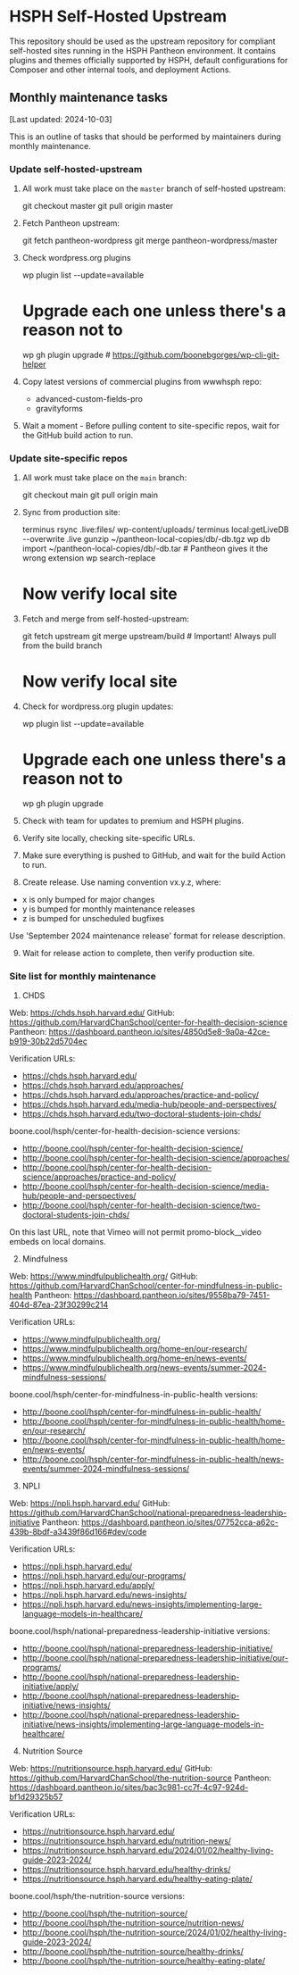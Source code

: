 # HSPH Self-Hosted Upstream

This repository should be used as the upstream repository for compliant self-hosted sites running in the HSPH Pantheon environment. It contains plugins and themes officially supported by HSPH, default configurations for Composer and other internal tools, and deployment Actions.

## Monthly maintenance tasks

[Last updated: 2024-10-03]

This is an outline of tasks that should be performed by maintainers during monthly maintenance.

### Update self-hosted-upstream

1. All work must take place on the `master` branch of self-hosted upstream:

    git checkout master
    git pull origin master

2. Fetch Pantheon upstream:

    git fetch pantheon-wordpress
    git merge pantheon-wordpress/master

3. Check wordpress.org plugins

    wp plugin list --update=available
    # Upgrade each one unless there's a reason not to
    wp gh plugin upgrade <plugin> # https://github.com/boonebgorges/wp-cli-git-helper

4. Copy latest versions of commercial plugins from wwwhsph repo:

    - advanced-custom-fields-pro
    - gravityforms

5. Wait a moment - Before pulling content to site-specific repos, wait for the GitHub build action to run.

### Update site-specific repos

1. All work must take place on the `main` branch:

    git checkout main
    git pull origin main

2. Sync from production site:

    terminus rsync <site>.live:files/ wp-content/uploads/
    terminus local:getLiveDB --overwrite <site>.live
    gunzip ~/pantheon-local-copies/db/<site>-db.tgz
    wp db import ~/pantheon-local-copies/db/<site>-db.tar # Pantheon gives it the wrong extension
    wp search-replace <production-url> <local-url>
    # Now verify local site

3. Fetch and merge from self-hosted-upstream:

    git fetch upstream
    git merge upstream/build # Important! Always pull from the build branch
    # Now verify local site

4. Check for wordpress.org plugin updates:

    wp plugin list --update=available
    # Upgrade each one unless there's a reason not to
    wp gh plugin upgrade <plugin>

5. Check with team for updates to premium and HSPH plugins.

6. Verify site locally, checking site-specific URLs.

7. Make sure everything is pushed to GitHub, and wait for the build Action to run.

8. Create release. Use naming convention vx.y.z, where:
  - x is only bumped for major changes
  - y is bumped for monthly maintenance releases
  - z is bumped for unscheduled bugfixes

  Use 'September 2024 maintenance release' format for release description.

9. Wait for release action to complete, then verify production site.

### Site list for monthly maintenance

1. CHDS

Web: https://chds.hsph.harvard.edu/
GitHub: https://github.com/HarvardChanSchool/center-for-health-decision-science
Pantheon: https://dashboard.pantheon.io/sites/4850d5e8-9a0a-42ce-b919-30b22d5704ec

Verification URLs:
- https://chds.hsph.harvard.edu/
- https://chds.hsph.harvard.edu/approaches/
- https://chds.hsph.harvard.edu/approaches/practice-and-policy/
- https://chds.hsph.harvard.edu/media-hub/people-and-perspectives/
- https://chds.hsph.harvard.edu/two-doctoral-students-join-chds/

boone.cool/hsph/center-for-health-decision-science versions:
- http://boone.cool/hsph/center-for-health-decision-science/
- http://boone.cool/hsph/center-for-health-decision-science/approaches/
- http://boone.cool/hsph/center-for-health-decision-science/approaches/practice-and-policy/
- http://boone.cool/hsph/center-for-health-decision-science/media-hub/people-and-perspectives/
- http://boone.cool/hsph/center-for-health-decision-science/two-doctoral-students-join-chds/

On this last URL, note that Vimeo will not permit promo-block__video embeds on local domains.

2. Mindfulness

Web: https://www.mindfulpublichealth.org/
GitHub: https://github.com/HarvardChanSchool/center-for-mindfulness-in-public-health
Pantheon: https://dashboard.pantheon.io/sites/9558ba79-7451-404d-87ea-23f30299c214

Verification URLs:
- https://www.mindfulpublichealth.org/
- https://www.mindfulpublichealth.org/home-en/our-research/
- https://www.mindfulpublichealth.org/home-en/news-events/
- https://www.mindfulpublichealth.org/news-events/summer-2024-mindfulness-sessions/

boone.cool/hsph/center-for-mindfulness-in-public-health versions:
- http://boone.cool/hsph/center-for-mindfulness-in-public-health/
- http://boone.cool/hsph/center-for-mindfulness-in-public-health/home-en/our-research/
- http://boone.cool/hsph/center-for-mindfulness-in-public-health/home-en/news-events/
- http://boone.cool/hsph/center-for-mindfulness-in-public-health/news-events/summer-2024-mindfulness-sessions/

3. NPLI

Web: https://npli.hsph.harvard.edu/
GitHub: https://github.com/HarvardChanSchool/national-preparedness-leadership-initiative
Pantheon: https://dashboard.pantheon.io/sites/07752cca-a62c-439b-8bdf-a3439f86d166#dev/code

Verification URLs:
- https://npli.hsph.harvard.edu/
- https://npli.hsph.harvard.edu/our-programs/
- https://npli.hsph.harvard.edu/apply/
- https://npli.hsph.harvard.edu/news-insights/
- https://npli.hsph.harvard.edu/news-insights/implementing-large-language-models-in-healthcare/

boone.cool/hsph/national-preparedness-leadership-initiative versions:
- http://boone.cool/hsph/national-preparedness-leadership-initiative/
- http://boone.cool/hsph/national-preparedness-leadership-initiative/our-programs/
- http://boone.cool/hsph/national-preparedness-leadership-initiative/apply/
- http://boone.cool/hsph/national-preparedness-leadership-initiative/news-insights/
- http://boone.cool/hsph/national-preparedness-leadership-initiative/news-insights/implementing-large-language-models-in-healthcare/


4. Nutrition Source

Web: https://nutritionsource.hsph.harvard.edu/
GitHub: https://github.com/HarvardChanSchool/the-nutrition-source
Pantheon: https://dashboard.pantheon.io/sites/bac3c981-cc7f-4c97-924d-bf1d29325b57

Verification URLs:
- https://nutritionsource.hsph.harvard.edu/
- https://nutritionsource.hsph.harvard.edu/nutrition-news/
- https://nutritionsource.hsph.harvard.edu/2024/01/02/healthy-living-guide-2023-2024/
- https://nutritionsource.hsph.harvard.edu/healthy-drinks/
- https://nutritionsource.hsph.harvard.edu/healthy-eating-plate/

boone.cool/hsph/the-nutrition-source versions:
- http://boone.cool/hsph/the-nutrition-source/
- http://boone.cool/hsph/the-nutrition-source/nutrition-news/
- http://boone.cool/hsph/the-nutrition-source/2024/01/02/healthy-living-guide-2023-2024/
- http://boone.cool/hsph/the-nutrition-source/healthy-drinks/
- http://boone.cool/hsph/the-nutrition-source/healthy-eating-plate/
